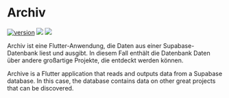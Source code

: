 # Archiv

[![version](https://img.shields.io/badge/version-1.0.0-blue)](https://github.com/OptixWolf/Archiv/releases/latest)
![](https://img.shields.io/github/downloads/OptixWolf/Archiv/total)
![](https://img.shields.io/discord/1107109693165416588?logo=discord)

Archiv ist eine Flutter-Anwendung, die Daten aus einer Supabase-Datenbank liest und ausgibt.
In diesem Fall enthält die Datenbank Daten über andere großartige Projekte, die entdeckt werden können.

Archive is a Flutter application that reads and outputs data from a Supabase database.
In this case, the database contains data on other great projects that can be discovered.

